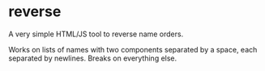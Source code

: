 # reverse

A very simple HTML/JS tool to reverse name orders.

Works on lists of names with two components separated by a space,
each separated by newlines.
Breaks on everything else.